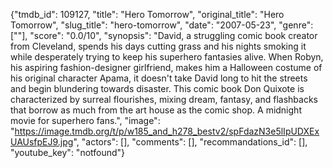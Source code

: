 {"tmdb_id": 109127, "title": "Hero Tomorrow", "original_title": "Hero Tomorrow", "slug_title": "hero-tomorrow", "date": "2007-05-23", "genre": [""], "score": "0.0/10", "synopsis": "David, a struggling comic book creator from Cleveland, spends his days cutting grass and his nights smoking it while desperately trying to keep his superhero fantasies alive. When Robyn, his aspiring fashion-designer girlfriend, makes him a Halloween costume of his original character Apama, it doesn't take David long to hit the streets and begin blundering towards disaster. This comic book Don Quixote is characterized by surreal flourishes, mixing dream, fantasy, and flashbacks that borrow as much from the art house as the comic shop. A midnight movie for superhero fans.", "image": "https://image.tmdb.org/t/p/w185_and_h278_bestv2/spFdazN3e5lIpUDXExUAUsfpEJ9.jpg", "actors": [], "comments": [], "recommandations_id": [], "youtube_key": "notfound"}